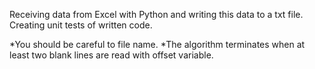 Receiving data from Excel with Python and writing this data to a txt file. Creating unit tests of written code.

*You should be careful to file name.
*The algorithm terminates when at least two blank lines are read with offset variable.

